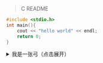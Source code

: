 > C README


```C++
#include <stdio.h>
int main(){
    cout << "hello world" << endl;
    return 0;
}
```


<details>
<summary>我是一张弓（点击展开）</summary>

- 嘿嘿
- 哈哈

> 你猜我是啥

</details>